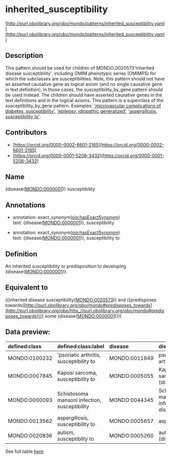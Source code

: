 # inherited_susceptibility 

[http://purl.obolibrary.org/obo/mondo/patterns/inherited_susceptibility.yaml](http://purl.obolibrary.org/obo/mondo/patterns/inherited_susceptibility.yaml)
## Description 

This pattern should be used for children of MONDO_0020573'inherited disease susceptibility', including OMIM phenotypic series (OMIMPS) for which the subclasses are susceptibilities. Note, this pattern should not have an asserted causative gene as logical axiom (and no single causative gene in text definition), in those cases, the susceptibility_by_gene pattern should be used instead. The children should have asserted causative genes in the text definitions and in the logical axioms. This pattern is a superclass of the susceptibility_by_gene pattern.
Examples: ['microvascular complications of diabetes, susceptibility'](http://purl.obolibrary.org/obo/MONDO_0000065), ['epilepsy, idiopathic generalized'](http://purl.obolibrary.org/obo/MONDO_0005579), ['aspergillosis, susceptibility to'](http://purl.obolibrary.org/obo/MONDO_0013562).
## Contributors 
* [https://orcid.org/0000-0002-6601-2165](https://orcid.org/0000-0002-6601-2165) 
* [https://orcid.org/0000-0001-5208-3432](https://orcid.org/0000-0001-5208-3432) 
## Name 

{disease\([MONDO:0000001](http://purl.obolibrary.org/obo/MONDO_0000001)\)} susceptibility

## Annotations 

* annotation: exact_synonym\([oio:hasExactSynonym](http://purl.obolibrary.org/obo/oio_hasExactSynonym)\)  
text: {disease\([MONDO:0000001](http://purl.obolibrary.org/obo/MONDO_0000001)\)}, susceptibility

* annotation: exact_synonym\([oio:hasExactSynonym](http://purl.obolibrary.org/obo/oio_hasExactSynonym)\)  
text: {disease\([MONDO:0000001](http://purl.obolibrary.org/obo/MONDO_0000001)\)}, susceptibility to

## Definition 

An inherited susceptibility or predisposition to developing {disease\([MONDO:0000001](http://purl.obolibrary.org/obo/MONDO_0000001)\)}.

## Equivalent to 

({inherited disease susceptibility\([MONDO:0020573](http://purl.obolibrary.org/obo/MONDO_0020573)\)} and ({predisposes towards\([http://purl.obolibrary.org/obo/mondo#predisposes_towards](http://purl.obolibrary.org/obo/http_//purl.obolibrary.org/obo/mondo#predisposes_towards)\)} some {disease\([MONDO:0000001](http://purl.obolibrary.org/obo/MONDO_0000001)\)}))

## Data preview: 
| defined:class                                | defined:class:label                           | disease                                      | disease:label                          |
|:---------------------------------------------|:----------------------------------------------|:---------------------------------------------|:---------------------------------------|
| MONDO:0100232 | 'psoriatic arthritis, susceptibility to       | MONDO:0011849 | psoriatic arthritis                    |
| MONDO:0007845 | Kaposi sarcoma, susceptibility to             | MONDO:0005055 | Kaposi's sarcoma (disease)             |
| MONDO:0000093 | Schistosoma mansoni infection, susceptibility | MONDO:0044345 | Schistosoma mansoni infectious disease |
| MONDO:0013562 | aspergillosis, susceptibility to              | MONDO:0005657 | aspergillosis                          |
| MONDO:0020836 | autism, susceptiblity to                      | MONDO:0005260 | autism (disease)                       |

See full table [here](https://github.com/monarch-initiative/mondo/blob/master/src/patterns/data/matches/inherited_susceptibility.tsv) 
